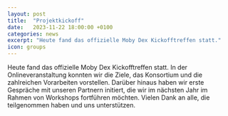 ```yaml
---
layout: post
title:  "Projektkickoff"
date:   2023-11-22 18:00:00 +0100
categories: news
excerpt: "Heute fand das offizielle Moby Dex Kickofftreffen statt."
icon: groups
---
```


Heute fand das offizielle Moby Dex Kickofftreffen statt. In der Onlineveranstaltung konnten wir die Ziele, das Konsortium und die zahlreichen Vorarbeiten vorstellen. Darüber hinaus haben wir erste Gespräche mit unseren Partnern initiert, die wir im nächsten Jahr im Rahmen von Workshops fortführen möchten. Vielen Dank an alle, die teilgenommen haben und uns unterstützen.
